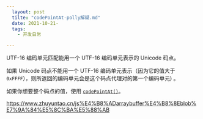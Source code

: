 ```yaml
---
  layout: post
  tilte: "codePointAt-polly解疑.md"
  date: 2021-10-21-
  tags: 
    - 开发日常

---
```


UTF-16 编码单元匹配能用一个 UTF-16 编码单元表示的 Unicode 码点。

如果 Unicode 码点不能用一个 UTF-16 编码单元表示（因为它的值大于`0xFFFF`），则所返回的编码单元会是这个码点代理对的第一个编码单元) 。

如果你想要整个码点的值，使用 [`codePointAt()`](https://developer.mozilla.org/zh-CN/docs/Web/JavaScript/Reference/Global_Objects/String/codePointAt)。


https://www.zhuyuntao.cn/js%E4%B8%ADarraybuffer%E4%B8%8Eblob%E7%9A%84%E5%8C%BA%E5%88%AB
